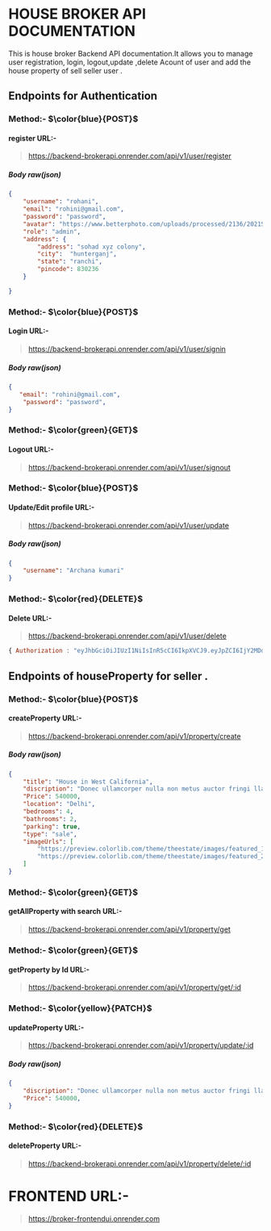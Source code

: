 # HOUSE BROKER API DOCUMENTATION

This is house broker Backend API documentation.It allows you to manage user registration, login, logout,update ,delete Acount of user and add the house property of sell seller user .

## Endpoints for Authentication
### Method:- $\color{blue}{POST}$

#### register URL:-
> https://backend-brokerapi.onrender.com/api/v1/user/register

##### Body raw(json)

````JSON
{
    "username": "rohani",
    "email": "rohini@gmail.com",
    "password": "password",
    "avatar": "https://www.betterphoto.com/uploads/processed/2136/2021Sep10-0707241DSC08620_Final.jpg",
    "role": "admin",
    "address": {
        "address": "sohad xyz colony",
        "city":  "hunterganj",
        "state": "ranchi",
        "pincode": 830236
    }

}
````


### Method:- $\color{blue}{POST}$ 
#### Login URL:-
> https://backend-brokerapi.onrender.com/api/v1/user/signin

##### Body raw(json)

````JSON
{
   "email": "rohini@gmail.com",
    "password": "password",
}
````
### Method:- $\color{green}{GET}$
#### Logout URL:-

> https://backend-brokerapi.onrender.com/api/v1/user/signout


### Method:- $\color{blue}{POST}$
#### Update/Edit profile URL:-

> https://backend-brokerapi.onrender.com/api/v1/user/update

##### Body raw(json)

````JSON
{
    "username": "Archana kumari"
}
````

### Method:- $\color{red}{DELETE}$
#### Delete URL:-

> https://backend-brokerapi.onrender.com/api/v1/user/delete


````javascript Header
{ Authorization : "eyJhbGciOiJIUzI1NiIsInR5cCI6IkpXVCJ9.eyJpZCI6IjY2MDdkZjNiZmQ0MTM1Nzg4OTcyNmZjOCIsIm5hbWUiOiJqb2hhbiIsInJvbGUiOiJhZG1pbiIsImV4cCI6MTcxMTc5NTU0OCwiaWF0IjoxNzExNzkxOTQ4fQ.A07WUEmK2lvPTknrw6VZlAVFBw5pjq0yv9yQZwASdBc"}
````

## Endpoints of houseProperty for seller .

### Method:- $\color{blue}{POST}$ 
#### createProperty URL:-

> https://backend-brokerapi.onrender.com/api/v1/property/create

##### Body raw(json)

````JSON
{
    "title": "House in West California",
    "discription": "Donec ullamcorper nulla non metus auctor fringi lla. Curabitur blandit tempus porttitor.",
    "Price": 540000,
    "location": "Delhi",
    "bedrooms": 4,
    "bathrooms": 2,
    "parking": true,
    "type": "sale",
    "imageUrls": [
        "https://preview.colorlib.com/theme/theestate/images/featured_1.jpg",
        "https://preview.colorlib.com/theme/theestate/images/featured_2.jpg"
    ]
}
````
### Method:- $\color{green}{GET}$ 
#### getAllProperty with search URL:-

> https://backend-brokerapi.onrender.com/api/v1/property/get


### Method:- $\color{green}{GET}$ 
#### getProperty by Id URL:-

> https://backend-brokerapi.onrender.com/api/v1/property/get/:id


### Method:- $\color{yellow}{PATCH}$ 
#### updateProperty URL:-

> https://backend-brokerapi.onrender.com/api/v1/property/update/:id 

##### Body raw(json)

````JSON
{
    "discription": "Donec ullamcorper nulla non metus auctor fringi lla. Curabitur blandit tempus porttitor.",
    "Price": 540000,
}
````

### Method:- $\color{red}{DELETE}$ 
#### deleteProperty URL:-

> https://backend-brokerapi.onrender.com/api/v1/property/delete/:id


# FRONTEND URL:- 
> https://broker-frontendui.onrender.com
